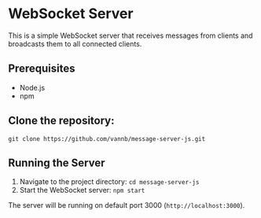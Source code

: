 # WebSocket Server

This is a simple WebSocket server that receives messages from clients and broadcasts them to all connected clients.

## Prerequisites

- Node.js
- npm

## Clone the repository:

   ```git clone https://github.com/vannb/message-server-js.git```

## Running the Server

1. Navigate to the project directory:
  ```cd message-server-js```
2. Start the WebSocket server:
  ```npm start```

The server will be running on default port 3000 (`http://localhost:3000`).
